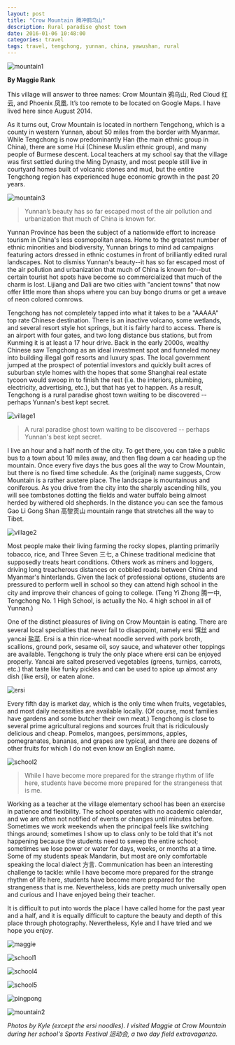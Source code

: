 ```yaml
---
layout: post
title: "Crow Mountain 腾冲鸦乌山"
description: Rural paradise ghost town
date: 2016-01-06 10:48:00
categories: travel
tags: travel, tengchong, yunnan, china, yawushan, rural
---
```


![mountain1]

**By Maggie Rank**

This village will answer to three names: Crow Mountain 鸦乌山, Red Cloud 红云, and Phoenix 凤凰. It’s too remote to be located on Google Maps. I have lived here since August 2014.

As it turns out, Crow Mountain is located in northern Tengchong, which is a county in western Yunnan, about 50 miles from the border with Myanmar. While Tengchong is now predominantly Han (the main ethnic group in China), there are some Hui (Chinese Muslim ethnic group), and many people of Burmese descent. Local teachers at my school say that the village was first settled during the Ming Dynasty, and most people still live in courtyard homes built of volcanic stones and mud, but the entire Tengchong region has experienced huge economic growth in the past 20 years. 

![mountain3]

> Yunnan’s beauty has so far escaped most of the air pollution and urbanization that much of China is known for.

Yunnan Province has been the subject of a nationwide effort to increase tourism in China's less cosmopolitan areas. Home to the greatest number of ethnic minorities and biodiversity, Yunnan brings to mind ad campaigns featuring actors dressed in ethnic costumes in front of brilliantly edited rural landscapes. Not to dismiss Yunnan's beauty--it has so far escaped most of the air pollution and urbanization that much of China is known for--but certain tourist hot spots have become so commercialized that much of the charm is lost. Lijiang and Dali are two cities with "ancient towns" that now offer little more than shops where you can buy bongo drums or get a weave of neon colored cornrows.

Tengchong has not completely tapped into what it takes to be a "AAAAA" top rate Chinese destination. There is an inactive volcano, some wetlands, and several resort style hot springs, but it is fairly hard to access. There is an airport with four gates, and two long distance bus stations, but from Kunming it is at least a 17 hour drive. Back in the early 2000s, wealthy Chinese saw Tengchong as an ideal investment spot and funneled money into building illegal golf resorts and luxury spas. The local government jumped at the prospect of potential investors and quickly built acres of suburban style homes with the hopes that some Shanghai real estate tycoon would swoop in to finish the rest (i.e. the interiors, plumbing, electricity, advertising, etc.), but that has yet to happen. As a result, Tengchong is a rural paradise ghost town waiting to be discovered -- perhaps Yunnan's best kept secret. 

![village1]

> A rural paradise ghost town waiting to be discovered -- perhaps Yunnan's best kept secret.

I live an hour and a half north of the city. To get there, you can take a public bus to a town about 10 miles away, and then flag down a car heading up the mountain. Once every five days the bus goes all the way to Crow Mountain, but there is no fixed time schedule. As the (original) name suggests, Crow Mountain is a rather austere place. The landscape is mountainous and coniferous. As you drive from the city into the sharply ascending hills, you will see tombstones dotting the fields and water buffalo being almost herded by withered old shepherds. In the distance you can see the famous Gao Li Gong Shan 高黎贡山 mountain range that stretches all the way to Tibet. 

![village2]

Most people make their living farming the rocky slopes, planting primarily tobacco, rice, and Three Seven 三七, a Chinese traditional medicine that supposedly treats heart conditions. Others work as miners and loggers, driving long treacherous distances on cobbled roads between China and Myanmar's hinterlands. Given the lack of professional options, students are pressured to perform well in school so they can attend high school in the city and improve their chances of going to college. (Teng Yi Zhong 腾一中, Tengchong No. 1 High School, is actually the No. 4 high school in all of Yunnan.) 

One of the distinct pleasures of living on Crow Mountain is eating. There are several local specialties that never fail to disappoint, namely ersi 饵丝 and yancai 盐菜. Ersi is a thin rice-wheat noodle served with pork broth, scallions, ground pork, sesame oil, soy sauce, and whatever other toppings are available. Tengchong is truly the only place where ersi can be enjoyed properly. Yancai are salted preserved vegetables (greens, turnips, carrots, etc.) that taste like funky pickles and can be used to spice up almost any dish (like ersi), or eaten alone. 

![ersi]

Every fifth day is market day, which is the only time when fruits, vegetables, and most daily necessities are available locally. (Of course, most families have gardens and some butcher their own meat.) Tengchong is close to several prime agricultural regions and sources fruit that is ridiculously delicious and cheap. Pomelos, mangoes, persimmons, apples, pomegranates, bananas, and grapes are typical, and there are dozens of other fruits for which I do not even know an English name.

![school2]

> While I have become more prepared for the strange rhythm of life here, students have become more prepared for the strangeness that is me.

Working as a teacher at the village elementary school has been an exercise in patience and flexibility. The school operates with no academic calendar, and we are often not notified of events or changes until minutes before. Sometimes we work weekends when the principal feels like switching things around; sometimes I show up to class only to be told that it's not happening because the students need to sweep the entire school; sometimes we lose power or water for days, weeks, or months at a time. Some of my students speak Mandarin, but most are only comfortable speaking the local dialect 方言. Communication has been an interesting challenge to tackle: while I have become more prepared for the strange rhythm of life here, students have become more prepared for the strangeness that is me. Nevertheless, kids are pretty much universally open and curious and I have enjoyed being their teacher. 

It is difficult to put into words the place I have called home for the past year and a half, and it is equally difficult to capture the beauty and depth of this place through photography. Nevertheless, Kyle and I have tried and we hope you enjoy. 

![maggie]

![school1]

![school4]

![school5]

![pingpong]

![mountain2]

*Photos by Kyle (except the ersi noodles). I visited Maggie at Crow Mountain during her school's Sports Festival 运动会, a two day field extravaganza.*

[mountain1]: /assets/yawushan/mountain1.jpg
[mountain3]: /assets/yawushan/mountain3.jpg
[village1]: /assets/yawushan/village1.jpg
[village2]: /assets/yawushan/village2.jpg
[ersi]: /assets/yawushan/ersi.JPG 
[school2]: /assets/yawushan/school2.jpg
[maggie]: /assets/yawushan/maggie.jpg
[school1]: /assets/yawushan/school1.jpg
[school4]: /assets/yawushan/school4.jpg
[school5]: /assets/yawushan/school5.jpg
[pingpong]: /assets/yawushan/pingpong.jpg
[mountain2]: /assets/yawushan/mountain2.jpg